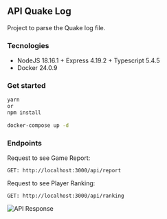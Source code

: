 ## API Quake Log

Project to parse the Quake log file.

### Tecnologies

- NodeJS 18.16.1 + Express 4.19.2 + Typescript 5.4.5
- Docker 24.0.9

### Get started

```bash 
yarn  
or
npm install
   
docker-compose up -d
```

### Endpoints

Request to see Game Report:

```
GET: http://localhost:3000/api/report     
```

Request to see Player Ranking:

```
GET: http://localhost:3000/api/ranking     
```
   
![API Response](https://lh3.googleusercontent.com/fife/ALs6j_E-Eo4IiyklkVc1zdhvhOWdRnTRevDcl9tBuS-BWZY5hCQB1z_bXgVv76Hj7Vqk3-wsmsiEkXz-ZGE4CbccPVtUTQeUb23cvhE-OB3dfufumk44gtlH9YiJDOPa15D_mFKvxV8m9ozkXENL9Cu3zqlTYZxKGU0TJPhAfSXwgJxHl-gehnB_twZan133kFhrrBvAYpRAJfsXetCHE155B6UQvS2-SfCyBWWz7v9qBu_MLwjjBQsrtLF6CHtFosGBl-LzrmXf0zaIEVn-FKs6EZyISZ-2Co7lF_tcD6jYisKTmAo2DIHDTFsk_N75cxCkRLf40un8anxWMseaqEMOdpj7ORYW-cUTquI51gT8ppKpfCn14jPSTPDm5TxzbGMJRKyIIb9332-udg7gWlQdtrcmzguPur-IccHIfYnLZgkTUgo6WG2XyC2VPMf57bG2EqGVNL68UZ7epWRQO5-NZy4devHAOgg44RL-GcZZUSBbDY5W4OWjrT9qq_EOjg8oN-QRuyEfh0Nia-pJ43iVd87ZYh58FW5cDmTxUNN67B3o2u5zkXcuhWMamolMKHRRabvbk_JKDTICnJUUzmptNZeGEeLXblPitUpasr-WeNHAezzGd7-LI2YFJeZQi03Mc87kS5qUZZpaQqjk0cPfQNbmS49YcykWLJWHP9hfg_jqnGmtiYw8hZkOW64PNMNejMJf7B-d_ymvX9TFmGM6MOqwiA-OZaQLNuqWCrGlEH4rEaJTr6fUa2kKl409VfdCq4lnTaPfST4LsWmxtttfPjEzdkGVNp9LlwTGtBHBkxlSoT7U0fBK0rGw4BJ4MksSKPd61Xpy40dMW4_02xjJCQLSUK0rZ6t_hFf_6aXqpDwaaqukqStVgE0zdlbnoaHnbRAToaMH2BvzrSEyRhbYmgPTwe09KsshXOL7QVlc3bsqr2nW-vpLgnNJ1gJnQiHCmerZ4CpLm5nnOe05fqKiCUe2VnzVB_17R11aq4-1YtymVzfZLeu3J0RMEbJbOBS1zjsy7Ag2s30ax-dlJtI4BDBLaWnOvi3wMuriKmzDM3IJ6nuG5eT8GV1xXYKSLl8k3ZlNv2UfatRQz0CLxQitRwIXUDe1C_rsTcBBBdVi1ZZYNakvlAahuBj043cRw_cVc0tch7SdQxV8hsvFTT3dDetExfCfryRpuPld-PCtJCRVXfjJGd1It-hlp5EMCHBaXpk1NGC30z5o4gzDFn6r3gBj_oPWEZrmY6eL-7Rl33naDNC8mlhDoH5CDxeFC2y__Zpqgm1shVNlVJwBd0ps2Y39tRR8Ms4n0dvzJFHw_3TumQweFyXzC-V2zmSfDlMPZn5nH3AVCV4LAo8Lu23ai2Ss_Ir54mnViE2Q-NfU7aeUsox0f7mYgxBLpeg60sHP5R1ZRTaiAyllM05JHOEMRr2g1kiJaF7AFiR_O-0TsvHCaWVMvSJyBZYzBuXbotyrJDtDLlDulVY3tuAS7AVqOCVkzS2EI5eS1WQmFEkTrUI7x1-wxyD8DIQCTcwvYkt6jj6ijJEddjTZWUocz_koILr-vLjk9OZ3BfW3P7lJUaXiQIxLwXv4EE6NUCiTKLRyfcU6AD20-m6b7pET0WYgsTIKRQGYrUuYOesErWw2FSfVaSy8G_ml1w6Ko5mpvcG0OzaWBKJ2euhYjABraOo8xUE7=w1920-h934)